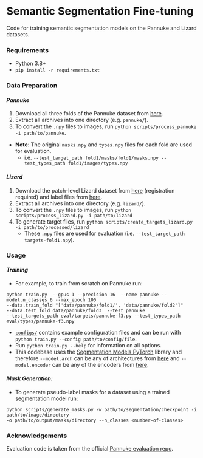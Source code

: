 # Semantic Segmentation Fine-tuning
Code for training semantic segmentation models on the Pannuke and Lizard datasets.

### Requirements
- Python 3.8+
- `pip install -r requirements.txt`

### Data Preparation
#### _Pannuke_
1. Download all three folds of the Pannuke dataset from [here](https://warwick.ac.uk/fac/cross_fac/tia/data/pannuke).
2. Extract all archives into one directory (e.g. `pannuke/`).
3. To convert the `.npy` files to images, run `python scripts/process_pannuke -i path/to/pannuke`.

- __Note__: The original `masks.npy` and `types.npy` files for each fold are used for evaluation.
    - i.e. `--test_target_path fold1/masks/fold1/masks.npy --test_types_path fold1/images/types.npy`

#### _Lizard_
1. Download the patch-level Lizard dataset from [here](https://conic-challenge.grand-challenge.org/Data/) (registration required) and label files from [here](https://warwick.ac.uk/fac/cross_fac/tia/data/lizard/lizard_labels.zip).
2. Extract all archives into one directory (e.g. `lizard/`).
3. To convert the `.npy` files to images, run `python scripts/process_lizard.py -i path/to/lizard`
4. To generate target files, run `python scripts/create_targets_lizard.py -i path/to/processed/lizard`
    - These `.npy` files are used for evaluation (i.e. `--test_target_path targets-fold1.npy`).

### Usage
#### _Training_
- For example, to train from scratch on Pannuke run: 
```
python train.py  --gpus 1 --precision 16  --name pannuke --model.n_classes 6 --max_epoch 100 
--data.train_fold "['data/pannuke/fold1/', 'data/pannuke/fold2']" 
--data.test_fold data/pannuke/fold3  --test pannuke 
--test_targets_path eval/targets/pannuke-f3.py --test_types_path eval/types/pannuke-f3.npy 
```
- [`configs/`](configs/) contains example configuration files and can be run with `python train.py --config path/to/config/file`.
- Run `python train.py --help` for information on all options.
- This codebase uses the [Segmentation Models PyTorch](https://github.com/qubvel/segmentation_models.pytorch) library and therefore `--model.arch` can be any of architectures from [here](https://github.com/qubvel/segmentation_models.pytorch#models) and `--model.encoder` can be any of the encoders from [here](https://github.com/qubvel/segmentation_models.pytorch#encoders).


#### _Mask Generation:_
- To generate pseudo-label masks for a dataset using a trained segmentation model run:
```
python scripts/generate_masks.py -w path/to/segmentation/checkpoint -i path/to/image/directory
-o path/to/output/masks/directory --n_classes <number-of-classes>
```


### Acknowledgements

Evaluation code is taken from the official [Pannuke evaluation repo](https://github.com/TissueImageAnalytics/PanNuke-metrics).
